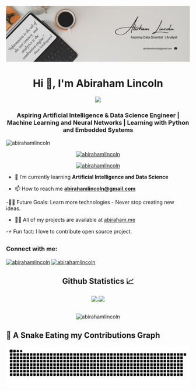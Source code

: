 [![MasterHead](https://github.com/AbirahamLincoln/abirahamlincoln/blob/main/Abirham%20Lincoln.png)](abirahamlincoln.github.io)
<h1 align="center">Hi 👋, I'm Abiraham Lincoln</h1>
<p align="center">
  <a href="https://github.com/DenverCoder1/readme-typing-svg"><img src="https://readme-typing-svg.herokuapp.com?font=Time+New+Roman&color=%23C8BE25&size=25&center=true&vCenter=true&width=600&height=100&lines=Data+Analyst;Data+Science+Student;Always+learning+new+things"></a>
</p>
<h3 align="center">Aspiring Artificial Intelligence & Data Science Engineer | Machine Learning and Neural Networks | Learning with Python and Embedded Systems</h3>

<p align="left"> <img src="https://komarev.com/ghpvc/?username=abirahamlincoln&label=Profile%20views&color=0e75b6&style=flat" alt="abirahamlincoln" /> </p>

<p align="center"> <a href="https://github.com/ryo-ma/github-profile-trophy"><img src="https://github-profile-trophy.vercel.app/?username=abirahamlincoln" alt="abirahamlincoln" /></a> </p>

<p align="center"> <a href="https://www.linkedin.com/in/abirahamlincoln/" target="blank"><img src="https://img.shields.io/twitter/follow/abirahamlincoln?logo=linkedin&style=for-the-badge" alt="abirahamlincoln" /></a> </p>


- 🌱 I’m currently learning <b>Artificial Intelligence and Data Science</b>

- 📫 How to reach me <b>abirahamlincoln@gmail.com</b>

-💪🏼 Future Goals: Learn more technologies - Never stop creating new ideas.

- 👨‍💻 All of my projects are available at [abiraham.me](https://abiraham.me/#/)

-⚡ Fun fact: I love to contribute open source project.



<h3 align="left">Connect with me:</h3>
<p align="left">
<a href="https://www.linkedin.com/in/abirahamlincoln/" target="blank"><img align="center" src="https://raw.githubusercontent.com/rahuldkjain/github-profile-readme-generator/master/src/images/icons/Social/linked-in-alt.svg" alt="abirahamlincoln" height="30" width="40" /></a>
<a href="https://kaggle.com/abirahamlincoln" target="blank"><img align="center" src="https://raw.githubusercontent.com/rahuldkjain/github-profile-readme-generator/master/src/images/icons/Social/kaggle.svg" alt="abirahamlincoln" height="30" width="40" /></a>


 <h2 align="center"> Github Statistics 📈 </h2>
  
  <div align="center"> 
     <a href="">
      <img align="center" src="https://github-readme-stats-nine-sand.vercel.app/api?username=abirahamlincoln&show_icons=true&include_all_commits=true&count_private=true&theme=react&line_height=40" />
    </a>
    <a href="">
      <img align="center" src="https://github-readme-stats-nine-sand.vercel.app/api/top-langs/?username=abirahamlincoln&theme=react&line_height=40&hide=css"/>
    </a>
    <br/> <br/>
    <p><img align="center" src="https://github-readme-streak-stats.herokuapp.com/?user=abirahamlincoln&" alt="abirahamlincoln" /></p>
</div

<br/>
 
 
 ## 🐍 A Snake Eating my Contributions Graph
	
<p align = "center">
	<img src = "https://github.com/7oSkaaa/7oSkaaa/blob/output/github-contribution-grid-snake.svg?" alt = "Snake Game"/>
</p>
